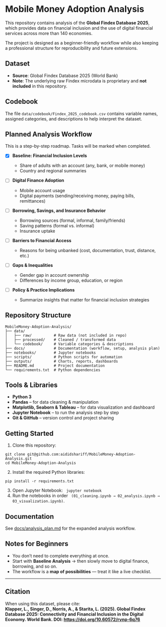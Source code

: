 # Mobile Money Adoption Analysis
This repository contains analysis of the **Global Findex Database 2025**, which provides data on financial inclusion and the use of digital financial services across more than 140 economies.  

The project is designed as a beginner-friendly workflow while also keeping a professional structure for reproducibility and future extensions.  


## Dataset  
- **Source**: Global Findex Database 2025 (World Bank)  
- **Note**: The underlying raw Findex microdata is proprietary and **not included** in this repository.


## Codebook  
The file `data/codebook/Findex_2025_codebook.csv` contains variable names, assigned categories, and descriptions to help interpret the dataset.


## Planned Analysis Workflow  

This is a step-by-step roadmap. Tasks will be marked when completed.  

- [x] **Baseline: Financial Inclusion Levels**  
  - Share of adults with an account (any, bank, or mobile money)  
  - Country and regional summaries  

- [ ] **Digital Finance Adoption**  
  - Mobile account usage  
  - Digital payments (sending/receiving money, paying bills, remittances)  

- [ ] **Borrowing, Savings, and Insurance Behavior**  
  - Borrowing sources (formal, informal, family/friends)  
  - Saving patterns (formal vs. informal)  
  - Insurance uptake  

- [ ] **Barriers to Financial Access**  
  - Reasons for being unbanked (cost, documentation, trust, distance, etc.)  

- [ ] **Gaps & Inequalities**  
  - Gender gap in account ownership  
  - Differences by income group, education, or region  


- [ ] **Policy & Practice Implications**  
  - Summarize insights that matter for financial inclusion strategies


## Repository Structure
```
MobileMoney-Adoption-Analysis/
├── data/
│   ├── raw/          # Raw data (not included in repo)
│   ├── processed/    # Cleaned / transformed data
│   └── codebook/     # Variable categories & descriptions
├── docs/             # Documentation (workflow, setup, analysis plan)
├── notebooks/        # Jupyter notebooks
├── scripts/          # Python scripts for automation
├── outputs/          # Charts, reports, dashboards
├── README.md         # Project documentation
└── requirements.txt  # Python dependencies

```


## Tools & Libraries
- **Python 3**
- **Pandas** – for data cleaning & manipulation
- **Matplotlib, Seaborn & Tableau** – for data visualization and dashboard
- **Jupyter Notebook** – to run the analysis step by step
- **Git & GitHub** – version control and project sharing

## Getting Started
1. Clone this repository:
``` 
git clone git@github.com:aididshariff/MobileMoney-Adoption-Analysis.git
cd MobileMoney-Adoption-Analysis
```
2. Install the required Python libraries:
```
pip install -r requirements.txt
```
3. Open Jupyter Notebook:
```  jupyter notebook ```
4. Run the notebooks in order ``` (01_cleaning.ipynb → 02_analysis.ipynb → 03_visualization.ipynb)```.


## Documentation
See [docs/analysis_plan.md](docs/analysis_plan.md) for the expanded analysis workflow.


## Notes for Beginners  
- You don’t need to complete everything at once.  
- Start with **Baseline Analysis** → then slowly move to digital finance, borrowing, and so on.  
- The workflow is a **map of possibilities** — treat it like a live checklist.  

---

## Citation  
When using this dataset, please cite:  
**Klapper, L., Singer, D., Norris, A., & Starita, L. (2025). Global Findex Database 2025: Connectivity and Financial Inclusion in the Digital Economy. World Bank. DOI: https://doi.org/10.60572/rvnp-6q76**
